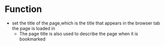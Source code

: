 # Function
- set the title of the page,which is the title that appears in the browser tab the page is loaded in
	- The page title is also used to describe the page when it is bookmarked
